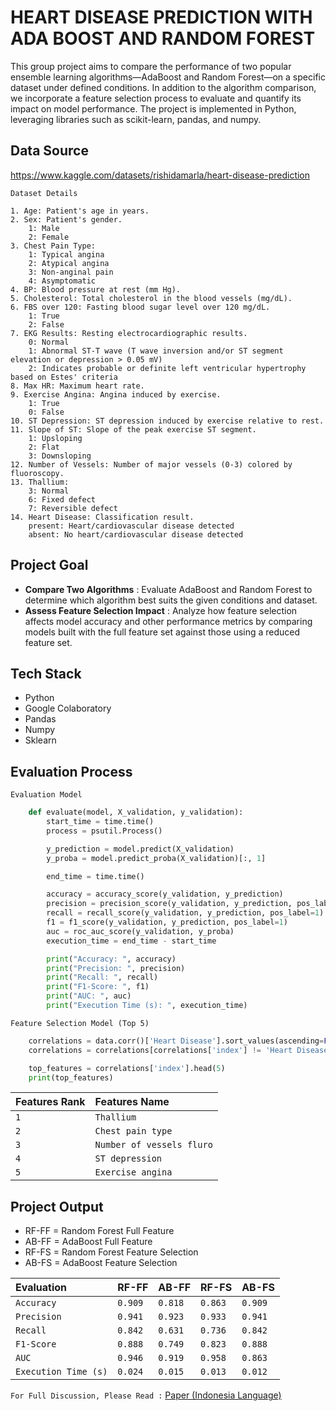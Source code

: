 
# HEART DISEASE PREDICTION WITH ADA BOOST AND RANDOM FOREST

This group project aims to compare the performance of two popular ensemble learning algorithms—AdaBoost and Random Forest—on a specific dataset under defined conditions. In addition to the algorithm comparison, we incorporate a feature selection process to evaluate and quantify its impact on model performance. The project is implemented in Python, leveraging libraries such as scikit-learn, pandas, and numpy.


## Data Source

 https://www.kaggle.com/datasets/rishidamarla/heart-disease-prediction

 `Dataset Details`
    
    1. Age: Patient's age in years.
    2. Sex: Patient's gender.
        1: Male
        2: Female
    3. Chest Pain Type:
        1: Typical angina
        2: Atypical angina
        3: Non-anginal pain
        4: Asymptomatic
    4. BP: Blood pressure at rest (mm Hg).
    5. Cholesterol: Total cholesterol in the blood vessels (mg/dL).
    6. FBS over 120: Fasting blood sugar level over 120 mg/dL.
        1: True
        2: False
    7. EKG Results: Resting electrocardiographic results.
        0: Normal
        1: Abnormal ST-T wave (T wave inversion and/or ST segment elevation or depression > 0.05 mV)
        2: Indicates probable or definite left ventricular hypertrophy based on Estes' criteria
    8. Max HR: Maximum heart rate.
    9. Exercise Angina: Angina induced by exercise.
        1: True
        0: False
    10. ST Depression: ST depression induced by exercise relative to rest.
    11. Slope of ST: Slope of the peak exercise ST segment.
        1: Upsloping
        2: Flat
        3: Downsloping
    12. Number of Vessels: Number of major vessels (0-3) colored by fluoroscopy.
    13. Thallium:
        3: Normal
        6: Fixed defect
        7: Reversible defect
    14. Heart Disease: Classification result.
        present: Heart/cardiovascular disease detected
        absent: No heart/cardiovascular disease detected




## Project Goal
- **Compare Two Algorithms** : Evaluate AdaBoost and Random Forest to determine which algorithm best suits the given conditions and dataset.
- **Assess Feature Selection Impact** : Analyze how feature selection affects model accuracy and other performance metrics by comparing models built with the full feature set against those using a reduced feature set.




## Tech Stack

- Python
- Google Colaboratory    
- Pandas
- Numpy
- Sklearn



## Evaluation Process

`Evaluation Model`

```python
    def evaluate(model, X_validation, y_validation):
        start_time = time.time() 
        process = psutil.Process()

        y_prediction = model.predict(X_validation)
        y_proba = model.predict_proba(X_validation)[:, 1]

        end_time = time.time() 

        accuracy = accuracy_score(y_validation, y_prediction) 
        precision = precision_score(y_validation, y_prediction, pos_label=1)
        recall = recall_score(y_validation, y_prediction, pos_label=1) 
        f1 = f1_score(y_validation, y_prediction, pos_label=1) 
        auc = roc_auc_score(y_validation, y_proba) 
        execution_time = end_time - start_time 

        print("Accuracy: ", accuracy)
        print("Precision: ", precision)
        print("Recall: ", recall)
        print("F1-Score: ", f1)
        print("AUC: ", auc)
        print("Execution Time (s): ", execution_time)
```
`Feature Selection Model (Top 5)`

```python
    correlations = data.corr()['Heart Disease'].sort_values(ascending=False).reset_index()
    correlations = correlations[correlations['index'] != 'Heart Disease']

    top_features = correlations['index'].head(5)
    print(top_features)
```    

| Features Rank  | Features Name  | 
| :-------------- | :------- | 
| `1`       | `Thallium`| 
| `2` | `Chest pain type` | 
| `3`       | `Number of vessels fluro` | 
| `4` | `ST depression` | 
| `5`       | `Exercise angina` |

## Project Output
- RF-FF = Random Forest Full Feature
- AB-FF = AdaBoost Full Feature
- RF-FS = Random Forest Feature Selection
- AB-FS = AdaBoost Feature Selection

| Evaluation   | RF-FF  | AB-FF  | RF-FS | AB-FS |
| :-------------- | :------- | :----------  | :--------- | :----------- |
| `Accuracy`  | `0.909`| `0.818`| `0.863`| `0.909`|
| `Precision` | `0.941` | `0.923`| `0.933`        | `0.941`        |
| `Recall`    | `0.842` | `0.631`| `0.736`        | `0.842`        |
| `F1-Score` | `0.888` | `0.749`| `0.823`        | `0.888`        |
| `AUC`   | `0.946` | `0.919`| `0.958` | `0.863`        |
| `Execution Time (s)`| `0.024` | `0.015`| `0.013`        | `0.012`        |


`For Full Discussion, Please Read :` [Paper (Indonesia Language)](https://drive.google.com/file/d/1BkcmqolLDl5qX2z1hmjNkqe59oRaY8-O/view)
